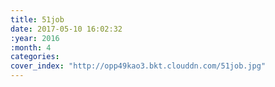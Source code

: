 ```yaml
---
title: 51job
date: 2017-05-10 16:02:32
:year: 2016
:month: 4
categories:
cover_index: "http://opp49kao3.bkt.clouddn.com/51job.jpg"
---
```


